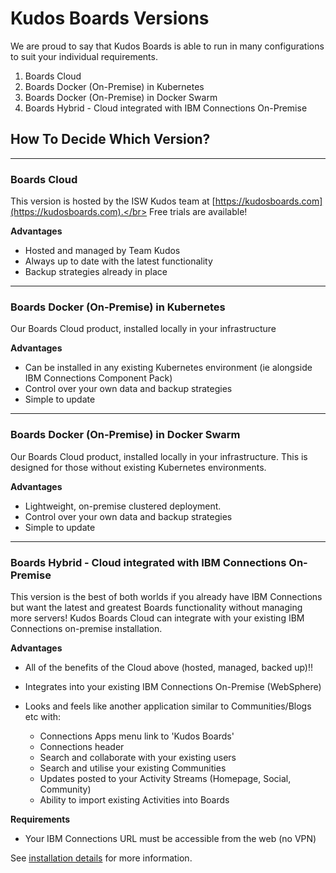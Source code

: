 # Kudos Boards Versions
We are proud to say that Kudos Boards is able to run in many configurations to suit your individual requirements.

1. Boards Cloud
1. Boards Docker (On-Premise) in Kubernetes
1. Boards Docker (On-Premise) in Docker Swarm
1. Boards Hybrid - Cloud integrated with IBM Connections On-Premise


## How To Decide Which Version?

---
### Boards Cloud
This version is hosted by the ISW Kudos team at [https://kudosboards.com](https://kudosboards.com).</br>
Free trials are available!

__Advantages__

- Hosted and managed by Team Kudos
- Always up to date with the latest functionality
- Backup strategies already in place

---

### Boards Docker (On-Premise) in Kubernetes
Our Boards Cloud product, installed locally in your infrastructure

__Advantages__

- Can be installed in any existing Kubernetes environment (ie alongside IBM Connections Component Pack)
- Control over your own data and backup strategies
- Simple to update

---

### Boards Docker (On-Premise) in Docker Swarm
Our Boards Cloud product, installed locally in your infrastructure. This is designed for those without existing Kubernetes environments.

__Advantages__

- Lightweight, on-premise clustered deployment.
- Control over your own data and backup strategies
- Simple to update

---

### Boards Hybrid - Cloud integrated with IBM Connections On-Premise
This version is the best of both worlds if you already have IBM  Connections but want the latest and greatest Boards functionality without managing more servers!  Kudos Boards Cloud can integrate with your existing IBM Connections on-premise installation.

__Advantages__

- All of the benefits of the Cloud above (hosted, managed, backed up)!!
- Integrates into your existing IBM Connections On-Premise (WebSphere)
- Looks and feels like another application similar to Communities/Blogs etc with:

    - Connections Apps menu link to 'Kudos Boards'
    - Connections header
    - Search and collaborate with your existing users
    - Search and utilise your existing Communities
    - Updates posted to your Activity Streams (Homepage, Social, Community)
    - Ability to import existing Activities into Boards


__Requirements__

- Your IBM Connections URL must be accessible from the web (no VPN)

See [installation details](/boards/hybrid/) for more information.

